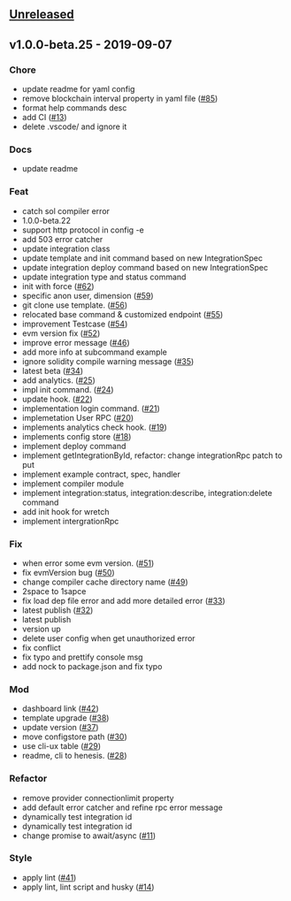 <a name="unreleased"></a>
## [Unreleased]


<a name="v1.0.0-beta.25"></a>
## v1.0.0-beta.25 - 2019-09-07
### Chore
- update readme for yaml config
- remove blockchain interval property in yaml file ([#85](https://github.com/HAECHI-LABS/henesis-cli/issues/85))
- format help commands desc
- add CI ([#13](https://github.com/HAECHI-LABS/henesis-cli/issues/13))
- delete .vscode/ and ignore it

### Docs
- update readme

### Feat
- catch sol compiler error
- 1.0.0-beta.22
- support http protocol in config -e
- add 503 error catcher
- update integration class
- update template and init command based on new IntegrationSpec
- update integration deploy command based on new IntegrationSpec
- update integration type and status command
- init with force ([#62](https://github.com/HAECHI-LABS/henesis-cli/issues/62))
- specific anon user, dimension ([#59](https://github.com/HAECHI-LABS/henesis-cli/issues/59))
- git clone use template. ([#56](https://github.com/HAECHI-LABS/henesis-cli/issues/56))
- relocated base command & customized endpoint ([#55](https://github.com/HAECHI-LABS/henesis-cli/issues/55))
- improvement Testcase ([#54](https://github.com/HAECHI-LABS/henesis-cli/issues/54))
- evm version fix ([#52](https://github.com/HAECHI-LABS/henesis-cli/issues/52))
- improve error message ([#46](https://github.com/HAECHI-LABS/henesis-cli/issues/46))
- add more info at subcommand example
- ignore solidity compile warning message ([#35](https://github.com/HAECHI-LABS/henesis-cli/issues/35))
- latest beta ([#34](https://github.com/HAECHI-LABS/henesis-cli/issues/34))
- add analytics. ([#25](https://github.com/HAECHI-LABS/henesis-cli/issues/25))
- impl init command. ([#24](https://github.com/HAECHI-LABS/henesis-cli/issues/24))
- update hook. ([#22](https://github.com/HAECHI-LABS/henesis-cli/issues/22))
- implementation login command. ([#21](https://github.com/HAECHI-LABS/henesis-cli/issues/21))
- implemetation User RPC ([#20](https://github.com/HAECHI-LABS/henesis-cli/issues/20))
- implements analytics check hook. ([#19](https://github.com/HAECHI-LABS/henesis-cli/issues/19))
- implements config store ([#18](https://github.com/HAECHI-LABS/henesis-cli/issues/18))
- implement deploy command
- implement getIntegrationById, refactor: change integrationRpc patch to put
- implement example contract, spec, handler
- implement compiler module
- implement integration:status, integration:describe, integration:delete command
- add init hook for wretch
- implement intergrationRpc

### Fix
- when error some evm version. ([#51](https://github.com/HAECHI-LABS/henesis-cli/issues/51))
- fix evmVersion bug ([#50](https://github.com/HAECHI-LABS/henesis-cli/issues/50))
- change compiler cache directory name ([#49](https://github.com/HAECHI-LABS/henesis-cli/issues/49))
- 2space to 1sapce
- fix load dep file error and add more detailed error ([#33](https://github.com/HAECHI-LABS/henesis-cli/issues/33))
- latest publish ([#32](https://github.com/HAECHI-LABS/henesis-cli/issues/32))
- latest publish
- version up
- delete user config when get unauthorized error
- fix conflict
- fix typo and prettify console msg
- add nock to package.json and fix typo

### Mod
- dashboard link ([#42](https://github.com/HAECHI-LABS/henesis-cli/issues/42))
- template upgrade ([#38](https://github.com/HAECHI-LABS/henesis-cli/issues/38))
- update version ([#37](https://github.com/HAECHI-LABS/henesis-cli/issues/37))
- move configstore path ([#30](https://github.com/HAECHI-LABS/henesis-cli/issues/30))
- use cli-ux table ([#29](https://github.com/HAECHI-LABS/henesis-cli/issues/29))
- readme, cli to henesis. ([#28](https://github.com/HAECHI-LABS/henesis-cli/issues/28))

### Refactor
- remove provider connectionlimit property
- add default error catcher and refine rpc error message
- dynamically test integration id
- dynamically test integration id
- change promise to await/async ([#11](https://github.com/HAECHI-LABS/henesis-cli/issues/11))

### Style
- apply lint ([#41](https://github.com/HAECHI-LABS/henesis-cli/issues/41))
- apply lint, lint script and husky ([#14](https://github.com/HAECHI-LABS/henesis-cli/issues/14))


[Unreleased]: https://github.com/HAECHI-LABS/henesis-cli/compare/v1.0.0-beta.25...HEAD
